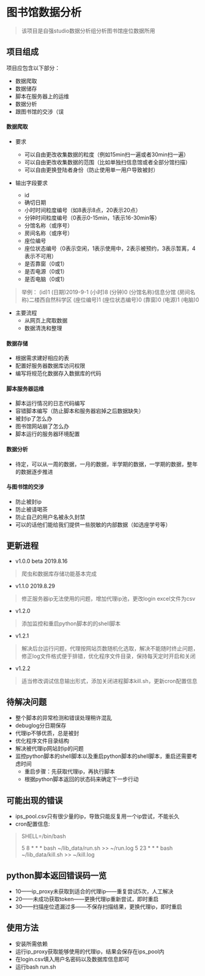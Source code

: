 
# 图书馆数据分析
>该项目是自强studio数据分析组分析图书馆座位数据所用
## 项目组成
项目应包含以下部分：
* 数据爬取
* 数据储存
* 脚本在服务器上的运维
* 数据分析
* 跟图书馆的交涉（误
#### 数据爬取

* 要求
    * 可以自由更改收集数据的粒度（例如15min扫一遍或者30min扫一遍）
    * 可以自由更改收集数据的范围（比如单独扫信息馆或者全部分馆扫描）
    * 可以自由更换登陆者身份（防止使用单一用户导致被封）

* 输出字段要求
    * id
    * 确切日期
    * 小时时间粒度编号（如8表示8点，20表示20点）
    * 分钟时间粒度编号（0表示0-15min，1表示16-30min等）
    * 分馆名称（或序号）
    * 房间名称（或序号）
    * 座位编号
    * 座位状态编号（0表示空闲，1表示使用中，2表示被预约，3表示暂离，4表示不可用）
    * 是否靠窗（0或1）
    * 是否电源（0或1）
    * 是否电脑（0或1）

>举例：
>(id)1 (日期)2019-9-1 (小时)8 (分钟)0 (分馆名称)信息分馆 (房间名称)二楼西自然科学区 (座位编号)1 (座位状态编号)0 (靠窗)0 (电源)1 (电脑)0

* 主要流程
    * 从网页上爬取数据
    * 数据清洗和整理

#### 数据存储

* 根据需求建好相应的表
* 配置好服务器数据库访问权限
* 编写将规范化数据存入数据库的代码

#### 脚本服务器运维

* 脚本运行情况的日志代码编写
* 容错脚本编写（防止脚本和服务器宕掉之后数据缺失）
* 被封ip了怎么办
* 图书馆网站崩了怎么办
* 脚本运行的服务器环境配置

#### 数据分析

* 待定，可以从一周的数据，一月的数据，半学期的数据，一学期的数据，整年的数据逐步推进

#### 与图书馆的交涉

* 防止被封ip
* 防止被请喝茶
* 防止自己的用户名被永久封禁
* 可以的话他们能给我们提供一些脱敏的内部数据（如选座学号等）

## 更新进程
* v1.0.0 beta 2019.8.16
>爬虫和数据库存储功能基本完成
* v1.1.0 2019.8.29
>修正服务器ip无法使用的问题，增加代理ip池，更改login excel文件为csv
* v1.2.0
>添加监控和重启python脚本的的shell脚本
* v1.2.1
>解决后台运行问题，代理按网站页数随机化选取，解决不能随时终止问题，修正log文件格式便于排错，优化程序文件目录，保持每天定时开启和关闭
* v1.2.2
>适当修改调试信息输出形式，添加关闭进程脚本kill.sh，更新cron配置信息


## 待解决问题
* 整个脚本的异常检测和错误处理稍许混乱
* debuglog分日期保存
* 代理ip不够优质，总是被封
* 优化程序文件目录结构
* 解决被代理ip网站封ip的问题
* 监控python脚本的shell脚本以及重启python脚本的shell脚本，重启还需要考虑时间
    * 重启步骤：先获取代理ip，再执行脚本
    * 根据python脚本返回的状态码来确定下一步行动

## 可能出现的错误
* ips_pool.csv只有很少量的ip，导致只能反复用一个ip尝试，不能长久
* cron配置信息:
>SHELL=/bin/bash
>
>5 8 * * * bash ~/lib_data/run.sh >> ~/run.log
5 23 * * * bash ~/lib_data/kill.sh >> ~/kill.log


## python脚本返回错误码一览
* 10——ip_proxy未获取到适合的代理ip——重复尝试5次，人工解决
* 20——未成功获取token——更换代理ip重新尝试，即时重启
* 30——扫描座位遗漏过多——不保存扫描结果，更换代理ip，即时重启

## 使用方法
* 安装所需依赖
* 运行ip_proxy获取能够使用的代理ip，结果会保存在ips_pool内
* 在login.csv填入用户名密码以及数据库信息即可
* 运行bash run.sh